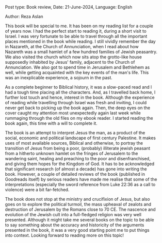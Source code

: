 Post type: Book review, Date: 21-June-2024, Language: English

Author: Reza Aslan


This book will be special to me. It has been on my reading list for a couple of years now. I had the perfect start to reading it, during a short visit to Israel. I was very fortunate to be able to travel through all the important places mentioned in the book while reading. I still vividly remember the day in Nazareth, at the Church of Annunciation, when I read about how Nazareth was a small hamlet of a few hundred families of Jewish peasantry. We also visited the church which now sits atop the grotto-like house supposedly inhabited by Jesus' family, adjacent to the Church of Annunciation. We also got to spend time in Jerusalem and Bethlehem as well, while getting acquainted with the key events of the man's life. This was an inexplicable experience, a sojourn in the past.

As a complete beginner to Biblical history, it was a slow-paced read and I had a tough time placing all the characters. And, as I travelled back home, I further lost touch and hence, interest in the book. Although the experience of reading while travelling through Israel was fresh and inviting, I could never get back to picking up the book again. Then, the deep eyes on the cover caught my attention most unexpectedly again last week while rummaging through the old files on my ebook reader. I started reading the book again, this time with a will to complete it.

The book is an attempt to interpret Jesus the man, as a product of the social, economic and political landscape of first century Palestine. It makes uses of most available sources, Biblical and otherwise, to portray the transition of Jesus from being a poor, (probably) illiterate jewish peasant from a hitherto unknown hamlet on the fringes of Jerusalem to the wandering saint, healing and preaching to the poor and disenfranchised, and giving them hopes for the Kingdom of God. It has to be acknowledged that significant research (of almost a decade) has gone into writing the book. However, a couple of detailed reviews of the book (published in Goodreads itself) by serious readers have made me realise that some of the interpretations (especially the sword reference from Luke 22:36 as a call to violence) were a bit far-fetched.

The book does not stop at the ministry and crucifixion of Jesus, but also goes on to explore the political turmoil, the mass upheaval of zealots and destruction of Jerusalem by the Romans close to 70 CE. The nascence and evolution of the Jewish cult into a full-fledged religion was very well presented. Although it might take me several books on the topic to be able to say something about the accuracy and historicity of the arguments presented in the book, it was a very good starting point me to put things into context. Looking forward to reading more on this topic! 
